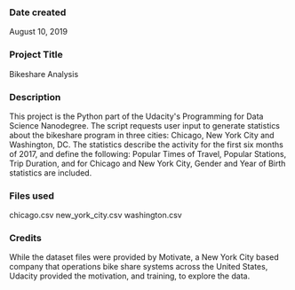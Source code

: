 ### Date created
August 10, 2019

### Project Title
Bikeshare Analysis

### Description
This project is the Python part of the Udacity's Programming for Data Science Nanodegree.  The script requests user input to generate statistics about the bikeshare program in three cities: Chicago, New York City and Washington, DC.  The statistics describe the activity for the first six months of 2017, and define the following:  Popular Times of Travel, Popular Stations, Trip Duration, and for Chicago and New York City, Gender and Year of Birth statistics are included.



### Files used
chicago.csv
new_york_city.csv
washington.csv

### Credits
While the dataset files were provided by Motivate, a New York City based company that operations bike share systems across the United States, Udacity provided the motivation, and training, to explore the data.
